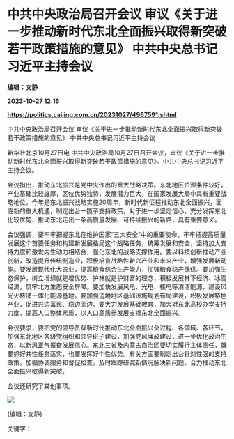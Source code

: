 # 中共中央政治局召开会议 审议《关于进一步推动新时代东北全面振兴取得新突破若干政策措施的意见》 中共中央总书记习近平主持会议
**编辑：文静**

**2023-10-27 12:16**

**https://politics.caijing.com.cn/20231027/4967591.shtml**

中共中央政治局召开会议 审议《关于进一步推动新时代东北全面振兴取得新突破若干政策措施的意见》 中共中央总书记习近平主持会议

新华社北京10月27日电 中共中央政治局10月27日召开会议，审议《关于进一步推动新时代东北全面振兴取得新突破若干政策措施的意见》。中共中央总书记习近平主持会议。

会议指出，推动东北振兴是党中央作出的重大战略决策。东北地区资源条件较好，产业基础比较雄厚，区位优势独特，发展潜力巨大，在国家发展大局中具有重要战略地位。今年是东北振兴战略实施20周年，新时代新征程推动东北全面振兴，面临新的重大机遇，制定出台一揽子支持政策，对于进一步坚定信心，充分发挥东北比较优势，推动东北走出一条高质量发展、可持续振兴的新路，具有重要意义。

会议强调，要牢牢把握东北在维护国家“五大安全”中的重要使命，牢牢把握高质量发展这个首要任务和构建新发展格局这个战略任务，统筹发展和安全，坚持加大支持力度和激发内生动力相结合，强化东北的战略支撑作用。要以科技创新推动产业创新，改造提升传统制造业，积极培育战略性新兴产业和未来产业，增强发展新动能。要发展现代化大农业，提高粮食综合生产能力，加强粮食稳产保供。要加强生态保护，树立增绿就是增优势、护林就是护财富的理念，积极发展林下经济、冰雪经济，筑牢北方生态安全屏障。要加快发展风电、光电、核电等清洁能源，建设风光火核储一体化能源基地。要加强边境地区基础设施规划布局建设，积极发展特色产业，促进兴边富民、稳边固边。要大力发展基础教育，加大对东北高校办学支持力度，提高人口整体素质，以人口高质量发展支撑东北全面振兴。

会议要求，要把党的领导贯穿新时代推动东北全面振兴全过程、各领域、各环节，加强东北地区各级党组织和领导班子建设，加强党风廉政建设，进一步优化政治生态，以新风正气振奋发展信心。东北三省及内蒙古自治区要切实履行主体责任，既要抓好共性任务落实，也要发挥好个性优势。有关方面要制定出台针对性强的支持政策，加强协调服务和督促检查，及时跟踪研究新情况解决新问题，合力推动东北全面振兴取得新突破。

会议还研究了其他事项。

![](https://tx1.cdn.caijing.com.cn/2014-03-27/114048455.jpg)

(编辑：文静)

关键字：